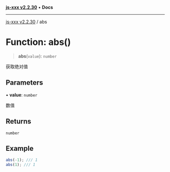 [**js-xxx v2.2.30**](../README.md) • **Docs**

***

[js-xxx v2.2.30](../README.md) / abs

# Function: abs()

> **abs**(`value`): `number`

获取绝对值

## Parameters

• **value**: `number`

数值

## Returns

`number`

## Example

```ts
abs(-1); /// 1
abs(1); /// 1
```
